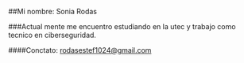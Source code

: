 ##Mi nombre: Sonia Rodas

###Actual mente me encuentro estudiando en la utec y trabajo como tecnico en ciberseguridad.

####Conctato: rodasestef1024@gmail.com


